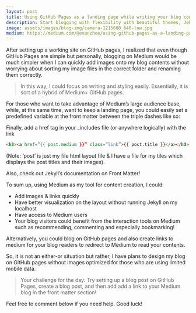 ```yaml
---
layout: post
title: Using GitHub Pages as a landing page while writing your blog contents on Medium
description: Start blogging with flexibility with beautiful themes, Jekyll, custom domain and DNS provider of your choice.
image: assets/images/blog-img/camera-1215600_640-low.jpg
medium: https://medium.com/@evanzhoe/using-github-pages-as-a-landing-page-while-creating-blog-contents-on-medium-7efd4028bec0
---
```


After setting up a working site on GitHub pages, I realized that even though GitHub Pages are simple but personally, blogging on Medium would be much simpler when I can quickly add images onto my blog contents without worrying about sorting my image files in the correct folder and renaming them correctly.

>In this way, I could focus on writing and styling easily. Essentially, it is sort of a hybrid of Medium+ GitHub pages.


For those who want to take advantage of Medium’s large audience base, while, at the same time, want to keep a landing page, you could easily set a predefined variable at the front matter between the triple dashes like so:

Finally, add a href tag in your _includes file (or anywhere logically) with the link
```html
<h3><a href=”{{ post.medium }}” class=”link”>{{ post.title }}</a></h3>
```
(Note: ‘post’ is just my file html layout file & I have a file for my tiles which displays the post titles and their images).

Also, check out Jekyll’s documentation on Front Matter!

To sum up, using Medium as my tool for content creation, I could:

* Add images & links quickly  
* Have better visualization on the layout without running Jekyll on my localhost  
* Have access to Medium users  
* Your blog visitors could benefit from the interaction tools on Medium such as recommending, commenting and especially bookmarking!

Alternatively, you could blog on GitHub pages and also create links to medium for your blog readers to redirect to Medium to read your contents.

So, it is not an either-or situation but rather, I have plans to design my blog on GitHub pages without images optimized for those who are using limited mobile data.

>Your challenge for the day: Try setting up a blog post on GitHub Pages, create a blog post, and then add add a link to your Medium blog in the front matter section!

Feel free to comment below if you need help. Good luck!
